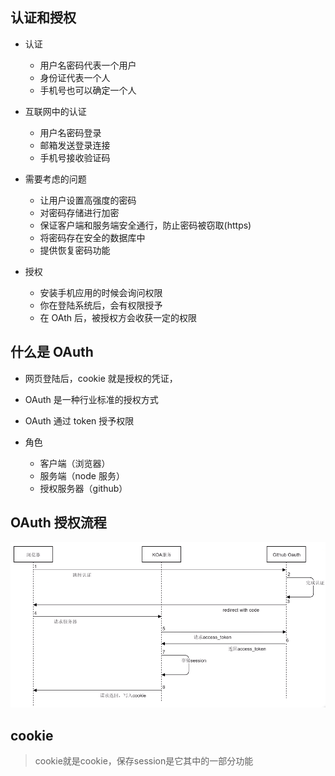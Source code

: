<!--
 * @Description: In User Settings Edit
 * @Author: your name
 * @Date: 2019-09-29 17:33:54
 * @LastEditTime: 2019-10-16 14:15:20
 * @LastEditors: jimmiezhou
 -->

## 认证和授权

- 认证
  - 用户名密码代表一个用户
  - 身份证代表一个人
  - 手机号也可以确定一个人
- 互联网中的认证
  - 用户名密码登录
  - 邮箱发送登录连接
  - 手机号接收验证码
- 需要考虑的问题

  - 让用户设置高强度的密码
  - 对密码存储进行加密
  - 保证客户端和服务端安全通行，防止密码被窃取(https)
  - 将密码存在安全的数据库中
  - 提供恢复密码功能

- 授权

  - 安装手机应用的时候会询问权限
  - 你在登陆系统后，会有权限授予
  - 在 OAth 后，被授权方会收获一定的权限

## 什么是 OAuth

- 网页登陆后，cookie 就是授权的凭证，
- OAuth 是一种行业标准的授权方式
- OAuth 通过 token 授予权限

- 角色
  - 客户端（浏览器）
  - 服务端（node 服务）
  - 授权服务器（github）

## OAuth 授权流程

![图片](./OAuthCode.jpg)

## cookie
>cookie就是cookie，保存session是它其中的一部分功能